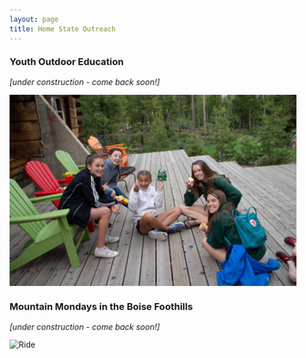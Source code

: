 ```yaml
---
layout: page
title: Home State Outreach
---
```

### Youth Outdoor Education
*[under construction - come back soon!]*

![LHBC](/assets/img/IMG_0223.JPG)

### Mountain Mondays in the Boise Foothills
*[under construction - come back soon!]*

![Ride](/assets/img/ride.png)
